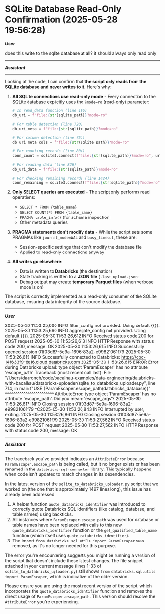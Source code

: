 <!-- Generated by SpecStory -->

# SQLite Database Read-Only Confirmation (2025-05-28 19:56:28)

_**User**_

does this write to the sqlite database at all? it should always only read only

---

_**Assistant**_



---

Looking at the code, I can confirm that **the script only reads from the SQLite database and never writes to it**. Here's why:

1. **All SQLite connections use read-only mode** - Every connection to the SQLite database explicitly uses the `?mode=ro` (read-only) parameter:

   ```python
   # In read_data function (line 196)
   db_uri = f"file:{str(sqlite_path)}?mode=ro"
   
   # For table detection (line 720)
   db_uri_meta = f"file:{str(sqlite_path)}?mode=ro"
   
   # For column detection (line 751)
   db_uri_meta_cols = f"file:{str(sqlite_path)}?mode=ro"
   
   # For counting records (line 804)
   conn_count = sqlite3.connect(f"file:{str(sqlite_path)}?mode=ro", uri=True)
   
   # For reading data (line 826)
   db_uri_data = f"file:{str(sqlite_path)}?mode=ro"
   
   # For checking remaining records (line 1424)
   conn_remaining = sqlite3.connect(f"file:{str(sqlite_path)}?mode=ro", uri=True)
   ```

2. **Only SELECT queries are executed** - The script only performs read operations:
   - `SELECT * FROM {table_name}` 
   - `SELECT COUNT(*) FROM {table_name}`
   - `PRAGMA table_info()` (for schema inspection)
   - Other metadata queries

3. **PRAGMA statements don't modify data** - While the script sets some PRAGMAs like `journal_mode=WAL` and `busy_timeout`, these are:
   - Session-specific settings that don't modify the database file
   - Applied to read-only connections anyway

4. **All writes go elsewhere**:
   - Data is written to **Databricks** (the destination)
   - State tracking is written to a **JSON file** (`.last_upload.json`)
   - Debug output may create **temporary Parquet files** (when verbose mode is on)

The script is correctly implemented as a read-only consumer of the SQLite database, ensuring data integrity of the source database.

---

_**User**_

2025-05-30 11:53:25,660 INFO filter_config not provided. Using default {{}}.
2025-05-30 11:53:25,660 INFO aggregate_config not provided. Using default {{}}.
2025-05-30 11:53:26,612 INFO Received status code 200 for POST request
2025-05-30 11:53:26,613 INFO HTTP Response with status code 200, message: OK
2025-05-30 11:53:26,615 INFO Successfully opened session 01f03d87-5e9a-1696-83a2-e99821061f79
2025-05-30 11:53:26,615 INFO Successfully connected to Databricks: https://dbc-14f633f9-8e16.cloud.databricks.com
2025-05-30 11:53:26,615 ERROR Error during Databricks upload: type object 'ParamEscaper' has no attribute 'escape_path'
Traceback (most recent call last):
  File "/Users/daaronch/code/bacalhau-examples/data-engineering/databricks-with-bacalhau/databricks-uploader/sqlite_to_databricks_uploader.py", line 714, in main
    f"USE {ParamEscaper.escape_path(databricks_database)}"
           ^^^^^^^^^^^^^^^^^^^^^^^^
AttributeError: type object 'ParamEscaper' has no attribute 'escape_path'. Did you mean: 'escape_args'?
2025-05-30 11:53:26,617 INFO Closing session 01f03d87-5e9a-1696-83a2-e99821061f79
^C2025-05-30 11:53:26,843 INFO Interrupted by user, exiting.
2025-05-30 11:53:26,861 INFO Closing session 01f03d87-5e9a-1696-83a2-e99821061f79
2025-05-30 11:53:27,562 INFO Received status code 200 for POST request
2025-05-30 11:53:27,562 INFO HTTP Response with status code 200, message: OK

---

_**Assistant**_



---

The traceback you've provided indicates an `AttributeError` because `ParamEscaper.escape_path` is being called, but it no longer exists or has been renamed in the `databricks-sql-connector` library. This typically happens when code isn't updated to match changes in its dependencies.

In the latest version of the `sqlite_to_databricks_uploader.py` script that we worked on (the one that is approximately 1497 lines long), this issue has already been addressed:

1.  A helper function `quote_databricks_identifier` was introduced to correctly quote Databricks SQL identifiers (like catalog, database, and table names) using backticks.
2.  All instances where `ParamEscaper.escape_path` was used for database or table names have been replaced with calls to this new `quote_databricks_identifier` function or the `get_qualified_table_name` function (which itself uses `quote_databricks_identifier`).
3.  The import `from databricks.sql.utils import ParamEscaper` was removed, as it's no longer needed for this purpose.

The error you're encountering suggests you might be running a version of the script that doesn't include these latest changes. The file snippet attached in your current message (lines 1-33 of `sqlite_to_databricks_uploader.py`) still shows `from databricks.sql.utils import ParamEscaper`, which is indicative of the older version.

Please ensure you are using the most recent version of the script, which incorporates the `quote_databricks_identifier` function and removes the direct usage of `ParamEscaper.escape_path`. This version should resolve the `AttributeError` you're experiencing.

---

